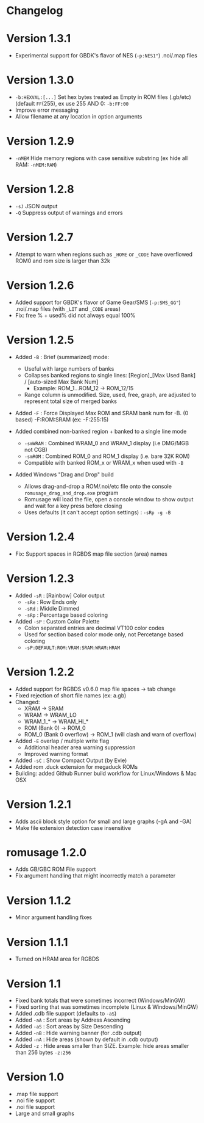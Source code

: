 Changelog
=========

# Version 1.3.1
- Experimental support for GBDK's flavor of NES (`-p:NES1"`) .noi/.map files

# Version 1.3.0
- `-b:HEXVAL:[...]` Set hex bytes treated as Empty in ROM files (.gb/etc) (default `FF`(255), ex use 255 AND 0: `-b:FF:00`
- Improve error messaging
- Allow filename at any location in option arguments

# Version 1.2.9
- `-nMEM` Hide memory regions with case sensitive substring (ex hide all RAM: `-nMEM:RAM`)

# Version 1.2.8
- `-sJ` JSON output
- `-Q` Suppress output of warnings and errors

# Version 1.2.7
- Attempt to warn when regions such as `_HOME` or `_CODE` have overflowed ROM0 and rom size is larger than 32k

# Version 1.2.6
- Added support for GBDK's flavor of Game Gear/SMS (`-p:SMS_GG"`) .noi/.map files (with `_LIT` and `_CODE` areas)
- Fix: free % + used% did not always equal 100%

# Version 1.2.5
- Added `-B` : Brief (summarized) mode:
  - Useful with large numbers of banks
  - Collapses banked regions to single lines: [Region]_[Max Used Bank] / [auto-sized Max Bank Num]
    - Example: ROM_1...ROM_12 -> ROM_12/15
  - Range column is unmodified. Size, used, free, graph, are adjusted to represent total size of merged banks

- Added `-F` : Force Displayed Max ROM and SRAM bank num for -B. (0 based) -F:ROM:SRAM (ex: -F:255:15)

- Added combined non-banked region + banked to a single line mode
  - `-smWRAM` : Combined WRAM_0 and WRAM_1 display (i.e DMG/MGB not CGB)
  - `-smROM`  : Combined ROM_0 and ROM_1 display (i.e. bare 32K ROM)
  - Compatible with banked ROM_x or WRAM_x when used with `-B`

- Added Windows "Drag and Drop" build
  - Allows drag-and-drop a ROM/.noi/etc file onto the console `romusage_drag_and_drop.exe` program
  - Romusage will load the file, open a console window to show output and wait for a key press before closing
  - Uses defaults (it can't accept option settings) : `-sRp -g -B`

# Version 1.2.4
- Fix: Support spaces in RGBDS map file section (area) names

# Version 1.2.3
- Added `-sR` : [Rainbow] Color output
  - `-sRe` : Row Ends only
  - `-sRd` : Middle Dimmed
  - `-sRp` : Percentage based coloring
- Added `-sP` : Custom Color Palette
  -  Colon separated entries are decimal VT100 color codes
  -  Used for section based color mode only, not Percetange based coloring
  - `-sP:DEFAULT:ROM:VRAM:SRAM:WRAM:HRAM`

# Version 1.2.2
- Added support for RGBDS v0.6.0 map file spaces -> tab change
- Fixed rejection of short file names (ex: a.gb)
- Changed:
  - XRAM -> SRAM
  - WRAM -> WRAM_LO
  - WRAM_1_* -> WRAM_HI_*
  - ROM (Bank 0) -> ROM_0
  - ROM_0 (Bank 0 overflow) -> ROM_1 (will clash and warn of overflow)
- Added `-E` overlap / multiple write flag
  - Additional header area warning suppression
  - Improved warning format
- Added `-sC` : Show Compact Output (by Evie)
- Added rom .duck extension for megaduck ROMs
- Building: added Github Runner build workflow for Linux/Windows & Mac OSX

# Version 1.2.1
- Adds ascii block style option for small and large graphs (-gA and -GA)
- Make file extension detection case insensitive

# romusage 1.2.0
- Adds GB/GBC ROM File support
- Fix argument handling that might incorrectly match a parameter

# Version 1.1.2
- Minor argument handling fixes

# Version 1.1.1
- Turned on HRAM area for RGBDS

# Version 1.1
- Fixed bank totals that were sometimes incorrect (Windows/MinGW)
- Fixed sorting that was sometimes incomplete (Linux & Windows/MinGW)
- Added .cdb file support (defaults to `-aS`)
- Added `-aA` : Sort areas by Address Ascending 
- Added `-aS` : Sort areas by Size Descending
- Added `-nB` : Hide warning banner (for .cdb output)
- Added `-nA` : Hide areas (shown by default in .cdb output)
- Added `-z`  : Hide areas smaller than SIZE. Example: hide areas smaller than 256 bytes `-z:256`

# Version 1.0
- .map file support
- .noi file support
- .noi file support
- Large and small graphs
